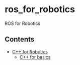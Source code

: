 # ros_for_robotics
ROS for Robotics

## Contents
- [C++ for Robotics](./cpp_for_robotics/README.md)
    - [C++ for basics](./cpp_for_robotics/1_cpp_basics/README.md)